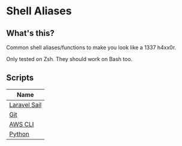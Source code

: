 # Shell Aliases

## What's this?

Common shell aliases/functions to make you look like a 1337 h4xx0r.

Only tested on Zsh. They should work on Bash too.

## Scripts

| Name |
|---|
| [Laravel Sail](./scripts/sail.sh) |
| [Git](./scripts/git.sh) |
| [AWS CLI](./scripts/awscli.sh) |
| [Python](./scripts/python.sh) |

